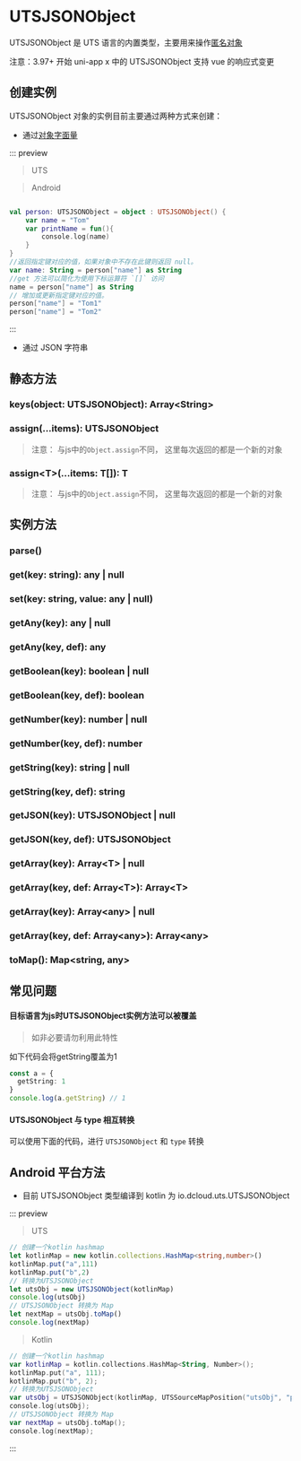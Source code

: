 # UTSJSONObject

UTSJSONObject 是 UTS 语言的内置类型，主要用来操作[匿名对象](../object.md#anonymous-object)

注意：3.97+ 开始 uni-app x 中的 UTSJSONObject 支持 vue 的响应式变更

## 创建实例

UTSJSONObject 对象的实例目前主要通过两种方式来创建：

* 通过[对象字面量](../literal.md#object-literal)

::: preview

>UTS

<!-- UTSJSON.UTSJSONObject.sample_create.test -->

> Android

```kotlin

val person: UTSJSONObject = object : UTSJSONObject() {
	var name = "Tom"
	var printName = fun(){
		console.log(name)
	}
}
//返回指定键对应的值，如果对象中不存在此键则返回 null。
var name: String = person["name"] as String
//get 方法可以简化为使用下标运算符 `[]` 访问
name = person["name"] as String
// 增加或更新指定键对应的值。
person["name"] = "Tom1"
person["name"] = "Tom2"

```
:::


* 通过 JSON 字符串

<!-- UTSJSON.UTSJSONObject.sample_create1.test -->

## 静态方法

### keys(object: UTSJSONObject): Array\<String>

<!-- UTSJSON.UTSJSONObject.keys.description -->

<!-- UTSJSON.UTSJSONObject.keys.param -->

<!-- UTSJSON.UTSJSONObject.keys.returnValue -->

<!-- UTSJSON.UTSJSONObject.keys.test -->

<!-- UTSJSON.UTSJSONObject.keys.compatibility -->


### assign(...items): UTSJSONObject

<!-- UTSJSON.UTSJSONObject.assign.description -->

<!-- UTSJSON.UTSJSONObject.assign.param -->

<!-- UTSJSON.UTSJSONObject.assign.returnValue -->

<!-- UTSJSON.UTSJSONObject.assign.test -->

<!-- UTSJSON.UTSJSONObject.assign.compatibility -->

> 注意： 与js中的`Object.assign`不同， 这里每次返回的都是一个新的对象

### assign\<T>(...items: T[]): T

<!-- UTSJSON.UTSJSONObject.assign_1.description -->

<!-- UTSJSON.UTSJSONObject.assign_1.param -->

<!-- UTSJSON.UTSJSONObject.assign_1.returnValue -->

<!-- UTSJSON.UTSJSONObject.assign_1.test -->

<!-- UTSJSON.UTSJSONObject.assign_1.compatibility -->

> 注意： 与js中的`Object.assign`不同， 这里每次返回的都是一个新的对象

## 实例方法

### parse()

<!-- UTSJSON.UTSJSONObject.parse.description -->

<!-- UTSJSON.UTSJSONObject.parse.param -->

<!-- UTSJSON.UTSJSONObject.parse.returnValue -->

<!-- UTSJSON.UTSJSONObject.parse.test -->

<!-- UTSJSON.UTSJSONObject.parse.compatibility -->

<!-- UTSJSON.UTSJSONObject.parse.tutorial -->

### get(key: string): any | null

<!-- UTSJSON.UTSJSONObject.get.description -->

<!-- UTSJSON.UTSJSONObject.get.param -->

<!-- UTSJSON.UTSJSONObject.get.returnValue -->

<!-- UTSJSON.UTSJSONObject.get.test -->

<!-- UTSJSON.UTSJSONObject.get.compatibility -->

### set(key: string, value: any | null)

<!-- UTSJSON.UTSJSONObject.set.description -->

<!-- UTSJSON.UTSJSONObject.set.param -->

<!-- UTSJSON.UTSJSONObject.set.returnValue -->

<!-- UTSJSON.UTSJSONObject.set.test -->

<!-- UTSJSON.UTSJSONObject.set.compatibility -->

### getAny(key): any | null

<!-- UTSJSON.UTSJSONObject.getAny.description -->

<!-- UTSJSON.UTSJSONObject.getAny.param -->

<!-- UTSJSON.UTSJSONObject.getAny.returnValue -->

<!-- UTSJSON.UTSJSONObject.getAny.compatibility -->

### getAny(key, def): any

<!-- UTSJSON.UTSJSONObject.getAny_1.description -->

<!-- UTSJSON.UTSJSONObject.getAny_1.param -->

<!-- UTSJSON.UTSJSONObject.getAny_1.returnValue -->

<!-- UTSJSON.UTSJSONObject.getAny_1.compatibility -->

### getBoolean(key): boolean | null

<!-- UTSJSON.UTSJSONObject.getBoolean.description -->

<!-- UTSJSON.UTSJSONObject.getBoolean.param -->

<!-- UTSJSON.UTSJSONObject.getBoolean.returnValue -->

<!-- UTSJSON.UTSJSONObject.getBoolean.compatibility -->

### getBoolean(key, def): boolean

<!-- UTSJSON.UTSJSONObject.getBoolean_1.description -->

<!-- UTSJSON.UTSJSONObject.getBoolean_1.param -->

<!-- UTSJSON.UTSJSONObject.getBoolean_1.returnValue -->

<!-- UTSJSON.UTSJSONObject.getBoolean_1.compatibility -->

### getNumber(key): number | null

<!-- UTSJSON.UTSJSONObject.getNumber.description -->

<!-- UTSJSON.UTSJSONObject.getNumber.param -->

<!-- UTSJSON.UTSJSONObject.getNumber.returnValue -->

<!-- UTSJSON.UTSJSONObject.getNumber.compatibility -->

### getNumber(key, def): number

<!-- UTSJSON.UTSJSONObject.getNumber_1.description -->

<!-- UTSJSON.UTSJSONObject.getNumber_1.param -->

<!-- UTSJSON.UTSJSONObject.getNumber_1.returnValue -->

<!-- UTSJSON.UTSJSONObject.getNumber_1.compatibility -->

### getString(key): string | null

<!-- UTSJSON.UTSJSONObject.getString.description -->

<!-- UTSJSON.UTSJSONObject.getString.param -->

<!-- UTSJSON.UTSJSONObject.getString.returnValue -->

<!-- UTSJSON.UTSJSONObject.getString.test -->

<!-- UTSJSON.UTSJSONObject.getString.compatibility -->


### getString(key, def): string

<!-- UTSJSON.UTSJSONObject.getString_1.description -->

<!-- UTSJSON.UTSJSONObject.getString_1.param -->

<!-- UTSJSON.UTSJSONObject.getString_1.returnValue -->

<!-- UTSJSON.UTSJSONObject.getString_1.test -->

<!-- UTSJSON.UTSJSONObject.getString_1.compatibility -->

### getJSON(key): UTSJSONObject | null

<!-- UTSJSON.UTSJSONObject.getJSON.description -->

<!-- UTSJSON.UTSJSONObject.getJSON.param -->

<!-- UTSJSON.UTSJSONObject.getJSON.returnValue -->

<!-- UTSJSON.UTSJSONObject.getJSON.test -->

<!-- UTSJSON.UTSJSONObject.getJSON.compatibility -->

### getJSON(key, def): UTSJSONObject

<!-- UTSJSON.UTSJSONObject.getJSON_1.description -->

<!-- UTSJSON.UTSJSONObject.getJSON_1.param -->

<!-- UTSJSON.UTSJSONObject.getJSON_1.returnValue -->

<!-- UTSJSON.UTSJSONObject.getJSON_1.test -->

<!-- UTSJSON.UTSJSONObject.getJSON_1.compatibility -->

### getArray(key): Array\<T> | null

<!-- UTSJSON.UTSJSONObject.getArray.description -->

<!-- UTSJSON.UTSJSONObject.getArray.param -->

<!-- UTSJSON.UTSJSONObject.getArray.returnValue -->

<!-- UTSJSON.UTSJSONObject.getArray.test -->

<!-- UTSJSON.UTSJSONObject.getArray.compatibility -->

### getArray(key, def: Array\<T>): Array\<T>

<!-- UTSJSON.UTSJSONObject.getArray_1.description -->

<!-- UTSJSON.UTSJSONObject.getArray_1.param -->

<!-- UTSJSON.UTSJSONObject.getArray_1.returnValue -->

<!-- UTSJSON.UTSJSONObject.getArray_1.test -->

<!-- UTSJSON.UTSJSONObject.getArray_1.compatibility -->

### getArray(key): Array\<any> | null

<!-- UTSJSON.UTSJSONObject.getArray_2.description -->

<!-- UTSJSON.UTSJSONObject.getArray_2.param -->

<!-- UTSJSON.UTSJSONObject.getArray_2.returnValue -->

<!-- UTSJSON.UTSJSONObject.getArray_2.test -->

<!-- UTSJSON.UTSJSONObject.getArray_2.compatibility -->


### getArray(key, def: Array\<any>): Array\<any>

<!-- UTSJSON.UTSJSONObject.getArray_3.description -->

<!-- UTSJSON.UTSJSONObject.getArray_3.param -->

<!-- UTSJSON.UTSJSONObject.getArray_3.returnValue -->

<!-- UTSJSON.UTSJSONObject.getArray_3.test -->

<!-- UTSJSON.UTSJSONObject.getArray_3.compatibility -->

### toMap(): Map\<string, any>

<!-- UTSJSON.UTSJSONObject.toMap.description -->

<!-- UTSJSON.UTSJSONObject.toMap.param -->

<!-- UTSJSON.UTSJSONObject.toMap.returnValue -->

<!-- UTSJSON.UTSJSONObject.toMap.test -->

<!-- UTSJSON.UTSJSONObject.toMap.compatibility -->

<!-- UTSJSON.UTSJSONObject.tutorial -->




## 常见问题

#### 目标语言为js时UTSJSONObject实例方法可以被覆盖

> 如非必要请勿利用此特性

如下代码会将getString覆盖为1

```typescript
const a = {
  getString: 1
}
console.log(a.getString) // 1
```

#### UTSJSONObject 与 type 相互转换

可以使用下面的代码，进行 `UTSJSONObject` 和 `type` 转换

<!-- UTSJSON.UTSJSONObject.convert.test -->

## Android 平台方法

* 目前 UTSJSONObject 类型编译到 kotlin 为 io.dcloud.uts.UTSJSONObject


::: preview

> UTS

```ts
// 创建一个kotlin hashmap
let kotlinMap = new kotlin.collections.HashMap<string,number>()
kotlinMap.put("a",111)
kotlinMap.put("b",2)
// 转换为UTSJSONObject
let utsObj = new UTSJSONObject(kotlinMap)
console.log(utsObj)
// UTSJSONObject 转换为 Map
let nextMap = utsObj.toMap()
console.log(nextMap)
```

> Kotlin

```kotlin
// 创建一个kotlin hashmap
var kotlinMap = kotlin.collections.HashMap<String, Number>();
kotlinMap.put("a", 111);
kotlinMap.put("b", 2);
// 转换为UTSJSONObject
var utsObj = UTSJSONObject(kotlinMap, UTSSourceMapPosition("utsObj", "pages/index/helloView.uvue", 33, 8));
console.log(utsObj);
// UTSJSONObject 转换为 Map
var nextMap = utsObj.toMap();
console.log(nextMap);
```

:::
